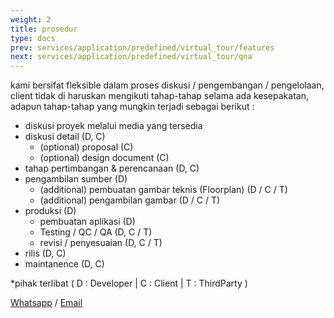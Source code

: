 ```yaml
---
weight: 2
title: prosedur
type: docs
prev: services/application/predefined/virtual_tour/features
next: services/application/predefined/virtual_tour/qna
---
```


kami bersifat fleksible dalam proses diskusi / pengembangan / pengelolaan, client tidak di haruskan mengikuti tahap-tahap selama ada kesepakatan, adapun tahap-tahap yang mungkin terjadi sebagai berikut :

- diskusi proyek melalui media yang tersedia
- diskusi detail (D, C)
  - (optional) proposal (C)
  - (optional) design document (C)
- tahap pertimbangan & perencanaan (D, C)
- pengambilan sumber (D)
  - (additional) pembuatan gambar teknis (Floorplan) (D / C / T)
  - (additional) pengambilan gambar (D / C / T)
- produksi (D)
  - pembuatan aplikasi (D)
  - Testing / QC / QA (D, C / T)
  - revisi / penyesuaian (D, C / T)
- rilis (D, C)
- maintanence (D, C)

*pihak terlibat ( D : Developer | C : Client | T : ThirdParty )

[Whatsapp](https://api.whatsapp.com/send?phone=+62881024815075) / [Email](mailto:still.lkmn@gmail.com)
